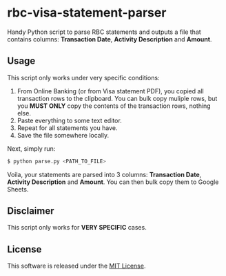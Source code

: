 # rbc-visa-statement-parser

Handy Python script to parse RBC statements and outputs a file that contains columns: **Transaction Date**, **Activity Description** and **Amount**.

## Usage

This script only works under very specific conditions:

1. From Online Banking (or from Visa statement PDF), you copied all transaction rows to the clipboard. You can bulk copy muliple rows, but you **MUST ONLY** copy the contents of the transaction rows, nothing else.
2. Paste everything to some text editor.
3. Repeat for all statements you have.
4. Save the file somewhere locally.

Next, simply run:

```sh
$ python parse.py <PATH_TO_FILE>
```

Voila, your statements are parsed into 3 columns: **Transaction Date**, **Activity Description** and **Amount**. You can then bulk copy them to Google Sheets.

## Disclaimer

This script only works for **VERY SPECIFIC** cases.

## License

This software is released under the [MIT License](http://opensource.org/licenses/MIT).